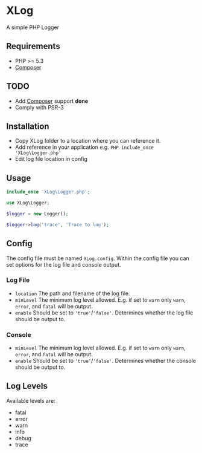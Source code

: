 # XLog
A simple PHP Logger

## Requirements
* PHP >= 5.3
* [Composer](https://getcomposer.org/)

## TODO
* Add [Composer](https://getcomposer.org) support __done__
* Comply with PSR-3

## Installation

* Copy XLog folder to a location where you can reference it.
* Add reference in your application e.g. ```PHP include_once 'XLog\Logger.php'```
* Edit log file location in config

## Usage

```PHP
include_once 'XLog\Logger.php';

use XLog\Logger;

$logger = new Logger();

$logger->log('trace', 'Trace to log');
```

## Config
The config file must be named `XLog.config`. Within the config file you can set options for the log file and console output.

### Log File

* `location` The path and filename of the log file.
* `minLevel` The minimum log level allowed. E.g. if set to `warn` only `warn`, `error`, and `fatal` will be output.
* `enable` Should be set to `'true'`/`'false'`. Determines whether the log file should be output to.

### Console
* `minLevel` The minimum log level allowed. E.g. if set to `warn` only `warn`, `error`, and `fatal` will be output.
* `enable` Should be set to `'true'`/`'false'`. Determines whether the console should be output to.

## Log Levels
Available levels are:

* fatal
* error
* warn
* info
* debug
* trace
